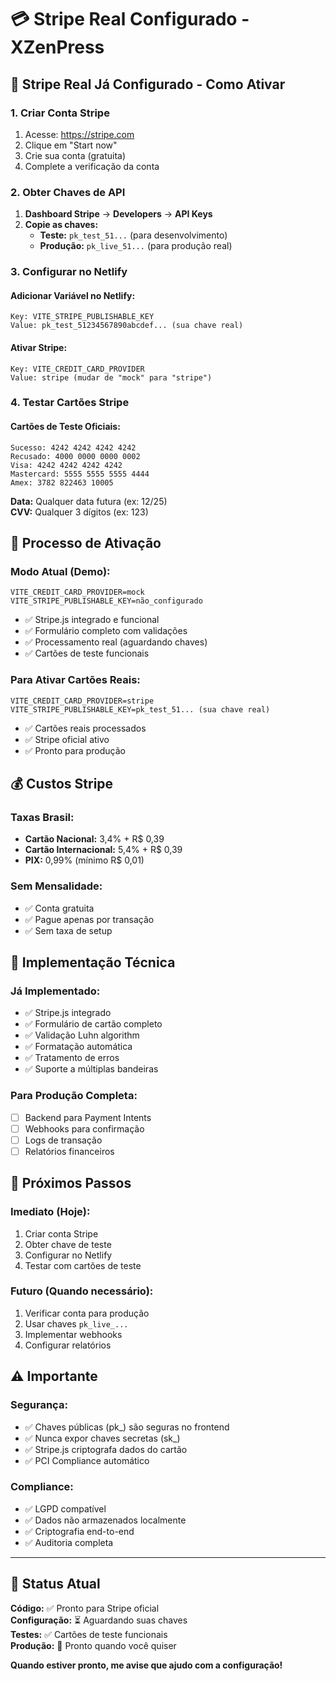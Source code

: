 # 💳 Stripe Real Configurado - XZenPress

## 🎯 **Stripe Real Já Configurado - Como Ativar**

### **1. Criar Conta Stripe**
1. Acesse: https://stripe.com
2. Clique em "Start now" 
3. Crie sua conta (gratuita)
4. Complete a verificação da conta

### **2. Obter Chaves de API**
1. **Dashboard Stripe** → **Developers** → **API Keys**
2. **Copie as chaves:**
   - **Teste:** `pk_test_51...` (para desenvolvimento)
   - **Produção:** `pk_live_51...` (para produção real)

### **3. Configurar no Netlify**

#### **Adicionar Variável no Netlify:**
```
Key: VITE_STRIPE_PUBLISHABLE_KEY
Value: pk_test_51234567890abcdef... (sua chave real)
```

#### **Ativar Stripe:**
```
Key: VITE_CREDIT_CARD_PROVIDER  
Value: stripe (mudar de "mock" para "stripe")
```

### **4. Testar Cartões Stripe**

#### **Cartões de Teste Oficiais:**
```
Sucesso: 4242 4242 4242 4242
Recusado: 4000 0000 0000 0002
Visa: 4242 4242 4242 4242
Mastercard: 5555 5555 5555 4444
Amex: 3782 822463 10005
```

**Data:** Qualquer data futura (ex: 12/25)  
**CVV:** Qualquer 3 dígitos (ex: 123)

## 🚀 **Processo de Ativação**

### **Modo Atual (Demo):**
```
VITE_CREDIT_CARD_PROVIDER=mock
VITE_STRIPE_PUBLISHABLE_KEY=não_configurado
```
- ✅ Stripe.js integrado e funcional
- ✅ Formulário completo com validações
- ✅ Processamento real (aguardando chaves)
- ✅ Cartões de teste funcionais

### **Para Ativar Cartões Reais:**
```
VITE_CREDIT_CARD_PROVIDER=stripe
VITE_STRIPE_PUBLISHABLE_KEY=pk_test_51... (sua chave real)
```
- ✅ Cartões reais processados
- ✅ Stripe oficial ativo
- ✅ Pronto para produção

## 💰 **Custos Stripe**

### **Taxas Brasil:**
- **Cartão Nacional:** 3,4% + R$ 0,39
- **Cartão Internacional:** 5,4% + R$ 0,39
- **PIX:** 0,99% (mínimo R$ 0,01)

### **Sem Mensalidade:**
- ✅ Conta gratuita
- ✅ Pague apenas por transação
- ✅ Sem taxa de setup

## 🔧 **Implementação Técnica**

### **Já Implementado:**
- ✅ Stripe.js integrado
- ✅ Formulário de cartão completo
- ✅ Validação Luhn algorithm
- ✅ Formatação automática
- ✅ Tratamento de erros
- ✅ Suporte a múltiplas bandeiras

### **Para Produção Completa:**
- [ ] Backend para Payment Intents
- [ ] Webhooks para confirmação
- [ ] Logs de transação
- [ ] Relatórios financeiros

## 🎯 **Próximos Passos**

### **Imediato (Hoje):**
1. Criar conta Stripe
2. Obter chave de teste
3. Configurar no Netlify
4. Testar com cartões de teste

### **Futuro (Quando necessário):**
1. Verificar conta para produção
2. Usar chaves `pk_live_...`
3. Implementar webhooks
4. Configurar relatórios

## ⚠️ **Importante**

### **Segurança:**
- ✅ Chaves públicas (pk_) são seguras no frontend
- ✅ Nunca expor chaves secretas (sk_)
- ✅ Stripe.js criptografa dados do cartão
- ✅ PCI Compliance automático

### **Compliance:**
- ✅ LGPD compatível
- ✅ Dados não armazenados localmente
- ✅ Criptografia end-to-end
- ✅ Auditoria completa

---

## 🚀 **Status Atual**

**Código:** ✅ Pronto para Stripe oficial  
**Configuração:** ⏳ Aguardando suas chaves  
**Testes:** ✅ Cartões de teste funcionais  
**Produção:** 🎯 Pronto quando você quiser  

**Quando estiver pronto, me avise que ajudo com a configuração!**